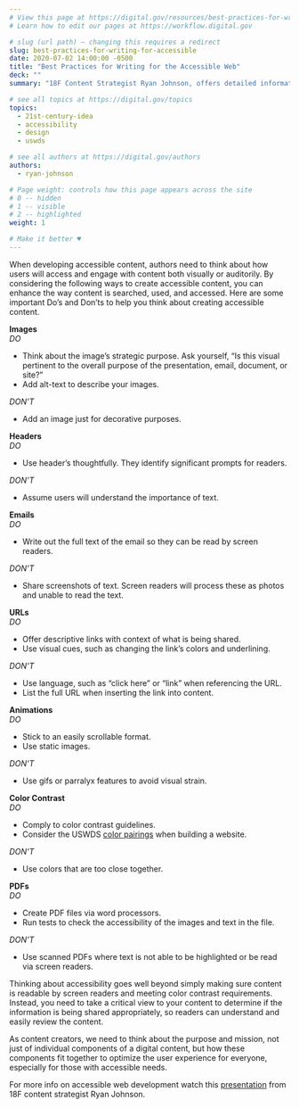 ```yaml
---
# View this page at https://digital.gov/resources/best-practices-for-writing-for-accessible
# Learn how to edit our pages at https://workflow.digital.gov

# slug (url path) — changing this requires a redirect
slug: best-practices-for-writing-for-accessible
date: 2020-07-02 14:00:00 -0500
title: "Best Practices for Writing for the Accessible Web"
deck: ""
summary: "18F Content Strategist Ryan Johnson, offers detailed information on ways to make your online information, including web pages, presentations, emails, or pdfs, accessible for those with auditory and visual needs."

# see all topics at https://digital.gov/topics
topics: 
  - 21st-century-idea
  - accessibility
  - design
  - uswds

# see all authors at https://digital.gov/authors
authors: 
  - ryan-johnson

# Page weight: controls how this page appears across the site
# 0 -- hidden
# 1 -- visible
# 2 -- highlighted
weight: 1

# Make it better ♥
---
```


When developing accessible content, authors need to think about how users will access and engage with content both visually or auditorily. By considering the following ways to create accessible content, you can enhance the way content is searched, used, and accessed. Here are some important Do’s and Don’ts to help you think about creating accessible content.

**Images**<br/>
*DO* 

- Think about the image’s strategic purpose. Ask yourself, “Is this visual pertinent to the overall purpose of the presentation, email, document, or site?”<br/>
- Add alt-text to describe your images.

*DON'T*

- Add an image just for decorative purposes.

    
**Headers**<br/>
*DO*

- Use header’s thoughtfully. They identify significant prompts for readers.

*DON'T*

- Assume users will understand the importance of text.

    
**Emails**<br/>
*DO*

- Write out the full text of the email so they can be read by screen readers.

*DON'T*

- Share screenshots of text. Screen readers will process these as photos and unable to read the text.


**URLs**<br/>
*DO*

- Offer descriptive links with context of what is being shared.<br/>
- Use visual cues, such as changing the link’s colors and underlining.

*DON'T*

- Use language, such as “click here” or “link” when referencing the URL. <br/>
- List the full URL when inserting the link into content.


**Animations**<br/>
*DO*

- Stick to an easily scrollable format.
- Use static images.

*DON'T*

 - Use gifs or parralyx features to avoid visual strain.
    
    
**Color Contrast**<br/>
*DO*

- Comply to color contrast guidelines.
- Consider the USWDS [color pairings](https://designsystem.digital.gov/design-tokens/color/overview/#color-and-accessibility) when building a website.

*DON'T*

- Use colors that are too close together.


**PDFs**<br/>
*DO*

- Create PDF files via word processors.
- Run tests to check the accessibility of the images and text in the file.

*DON'T*

- Use scanned PDFs where text is not able to be highlighted or be read via screen readers.


Thinking about accessibility goes well beyond simply making sure content is readable by screen readers and meeting color contrast requirements. Instead, you need to take a critical view to your content to determine if the information is being shared appropriately, so readers can understand and easily review the content. 

As content creators, we need to think about the purpose and mission, not just of individual components of a digital content, but how these components fit together to optimize the user experience for everyone, especially for those with accessible needs. 

 For more info on accessible web development watch this [presentation](https://digital.gov/event/2020/03/20/writing-for-accessible-web/) from 18F content strategist Ryan Johnson.


